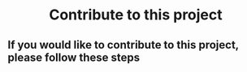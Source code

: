 <h1 align="center">
  Contribute to this project
</h1>

## If you would like to contribute to this project, please follow these steps
